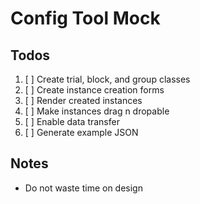 # Config Tool Mock

## Todos
1. [ ] Create trial, block, and group classes
2. [ ] Create instance creation forms
3. [ ] Render created instances
4. [ ] Make instances drag n dropable
5. [ ] Enable data transfer
6. [ ] Generate example JSON

## Notes
- Do not waste time on design
